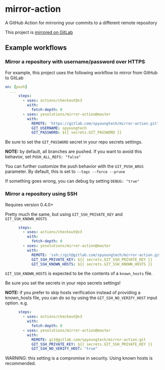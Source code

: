 # mirror-action
A GitHub Action for mirroring your commits to a different remote repository

This project is [mirrored on GitLab](https://gitlab.com/yesolutions/mirror-action)

## Example workflows

### Mirror a repository with username/password over HTTPS

For example, this project uses the following workflow to mirror from GitHub to GitLab

```yaml
on: [push]
  ...
      steps:
        - uses: actions/checkout@v3
          with:
            fetch-depth: 0
        - uses: yesolutions/mirror-action@master
          with:
            REMOTE: 'https://gitlab.com/spyoungtech/mirror-action.git'
            GIT_USERNAME: spyoungtech
            GIT_PASSWORD: ${{ secrets.GIT_PASSWORD }}
```

Be sure to set the `GIT_PASSWORD` secret in your repo secrets settings.


**NOTE:** by default, all branches are pushed. If you want to avoid
this behavior, set `PUSH_ALL_REFS: "false"`

You can further customize the push behavior with the `GIT_PUSH_ARGS` parameter.
By default, this is set to `--tags --force --prune`

If something goes wrong, you can debug by setting `DEBUG: "true"`

### Mirror a repository using SSH

Requires version 0.4.0+

Pretty much the same, but using `GIT_SSH_PRIVATE_KEY` and `GIT_SSH_KNOWN_HOSTS`

```yaml
      steps:
        - uses: actions/checkout@v3
          with:
            fetch-depth: 0
        - uses: yesolutions/mirror-action@master
          with:
            REMOTE: 'ssh://git@gitlab.com/spyoungtech/mirror-action.git'
            GIT_SSH_PRIVATE_KEY: ${{ secrets.GIT_SSH_PRIVATE_KEY }}
            GIT_SSH_KNOWN_HOSTS: ${{ secrets.GIT_SSH_KNOWN_HOSTS }}

```

`GIT_SSH_KNOWN_HOSTS` is expected to be the contents of a `known_hosts` file.

Be sure you set the secrets in your repo secrets settings!

**NOTE:** if you prefer to skip hosts verification instead of providing a known_hosts file,
you can do so by using the `GIT_SSH_NO_VERIFY_HOST` input option. e.g.

```yaml
      steps:
        - uses: actions/checkout@v3
          with:
            fetch-depth: 0
        - uses: yesolutions/mirror-action@master
          with:
            REMOTE: git@gitlab.com/spyoungtech/mirror-action.git
            GIT_SSH_PRIVATE_KEY: ${{ secrets.GIT_SSH_PRIVATE_KEY }}
            GIT_SSH_NO_VERIFY_HOST: "true"
```

WARNING: this setting is a compromise in security. Using known hosts is recommended.
